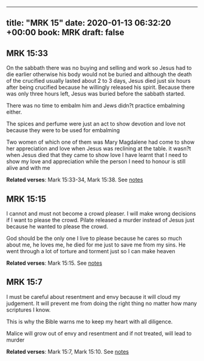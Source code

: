 
---
title: "MRK 15"
date: 2020-01-13 06:32:20 +00:00
book: MRK
draft: false
---

## MRK 15:33

On the sabbath there was no buying and selling and work so Jesus had to die earlier otherwise his body would not be buried and although the death of the crucified usually lasted about 2 to 3 days, Jesus died just six hours after being crucified because he willingly released his spirit. Because there was only three hours left, Jesus was buried before the sabbath started.

There was no time to embalm him and Jews didn?t practice embalming either.

The spices and perfume were just an act to show devotion and love not because they were to be used for embalming 

Two women of which one of them was Mary Magdalene had come to show her appreciation and love when Jesus was reclining at the table. it wasn?t when Jesus died that they came to show love I have learnt that I need to show my love and appreciation while the person I need to honour is still alive and with me

**Related verses**: Mark 15:33-34, Mark 15:38. See [notes](https://my.bible.com/notes/3340688824510178087)


## MRK 15:15

I cannot and must not become a crowd pleaser. I will make wrong decisions if I want to please the crowd. Pilate released a murder instead of Jesus just because he wanted to please the crowd.

God should be the only one I live to please because he cares so much about me, he loves me, he died for me just to save me from my sins. He went through a lot of torture and torment just so I can make heaven

**Related verses**: Mark 15:15. See [notes](https://my.bible.com/notes/3340665712418742837)


## MRK 15:7

I must be careful about resentment and envy because it will cloud my judgement. It will prevent me from doing the right thing no matter how many scriptures I know.

This is why the Bible warns me to keep my heart with all diligence.

Malice will grow out of envy and resentment and if not treated, will lead to murder

**Related verses**: Mark 15:7, Mark 15:10. See [notes](https://my.bible.com/notes/3340661858306351614)

